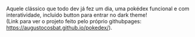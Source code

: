 Aquele clássico que todo dev já fez um dia, uma pokédex funcional e com interatividade, incluido button para entrar no dark theme! <br/>
(Link para ver o projeto feito pelo próprio githubpages: https://augustocosbat.github.io/pokedex/).
